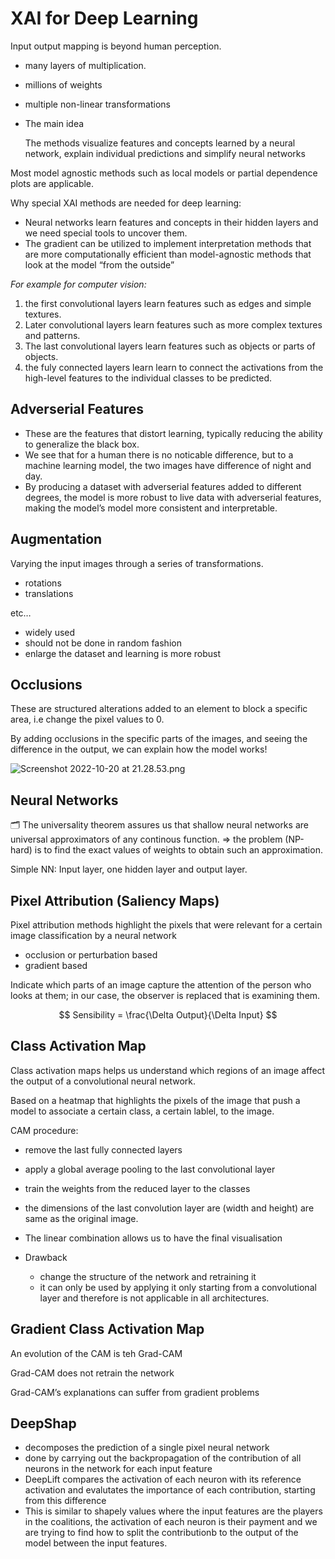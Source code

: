 # XAI for Deep Learning

Input output mapping is beyond human perception.

- many layers of multiplication.
- millions of weights
- multiple non-linear transformations

- The main idea
    
    The methods visualize features and concepts learned by a neural network, explain individual predictions and simplify neural networks
    

Most model agnostic methods such as local models or partial dependence plots are applicable.

Why special XAI methods are needed for deep learning:

- Neural networks learn features and concepts in their hidden layers and we need special tools to uncover them.
- The gradient can be utilized to implement interpretation methods that are more computationally efficient than model-agnostic methods that look at the model “from the outside”

*For example for computer vision:*

1. the first convolutional layers learn features such as edges and simple textures.
2. Later convolutional layers learn features such as more complex textures and patterns.
3. The last convolutional layers learn features such as objects or parts of objects.
4. the fuly connected layers learn learn to connect the activations from the high-level features to the individual classes to be predicted.

## Adverserial Features

- These are the features that distort learning, typically reducing the ability to generalize the black box.
- We see that for a human there is no noticable difference, but to a machine learning model, the two images have difference of night and day.
- By producing a dataset with adverserial features added to different degrees, the model is more robust to live data with adverserial features, making the model’s model more consistent and interpretable.

## Augmentation

Varying the input images through a series of transformations.

- rotations
- translations

etc…

- widely used
- should not be done in random fashion
- enlarge the dataset and learning is more robust

## Occlusions

These are structured alterations added to an element to block a specific area, i.e change the pixel values to 0.

By adding occlusions in the specific parts of the images, and seeing the difference in the output, we can explain how the model works!

![Screenshot 2022-10-20 at 21.28.53.png](https://s3-us-west-2.amazonaws.com/secure.notion-static.com/204edc77-ea79-4e90-a7f9-296d118030f2/Screenshot_2022-10-20_at_21.28.53.png)

## Neural Networks

<aside>
🗂️ The universality theorem assures us that shallow neural networks are universal approximators of any continous function.
⇒ the problem (NP-hard) is to find the exact values of weights to obtain such an approximation.

</aside>

Simple NN: Input layer, one hidden layer and output layer.

## Pixel Attribution (Saliency Maps)

Pixel attribution methods highlight the pixels that were relevant for a certain image classification by a neural network

- occlusion or perturbation based
- gradient based

Indicate which parts of an image capture the attention of the person who looks at them; in our case, the observer is replaced that is examining them.

$$
Sensibility = \frac{\Delta Output}{\Delta Input}
$$

## Class Activation Map

Class activation maps helps us understand which regions of an image affect the output of a convolutional neural network.

Based on a heatmap that highlights the pixels of the image that push a model to associate a certain class, a certain lablel, to the image.

CAM procedure:

- remove the last fully connected layers
- apply a global average pooling to the last convolutional layer
- train the weights from the reduced layer to the classes

- the dimensions of the last convolution layer are (width and height) are same as the original image.
- The linear combination allows us to have the final visualisation
- Drawback
    - change the structure of the network and retraining it
    - it can only be used by applying it only starting from a convolutional layer and therefore is not applicable in all architectures.
    

## Gradient Class Activation Map

An evolution of the CAM is teh Grad-CAM

Grad-CAM does not retrain the network

Grad-CAM’s explanations can suffer from gradient problems

## DeepShap

- decomposes the prediction of a single pixel neural network
- done by carrying out the backpropagation of the contribution of all neurons in the network for each input feature
- DeepLift compares the activation of each neuron with its reference activation and evalutates the importance of each contribution, starting from this difference
- This is similar to shapely values where the input features are the players in the coalitions, the activation of each neuron is their payment and we are trying to find how to split the contributionb to the output of the model between the input features.